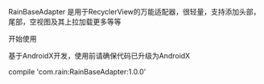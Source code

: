 RainBaseAdapter 
是用于RecyclerView的万能适配器，很轻量，支持添加头部，尾部，空视图及其上拉加载更多等等

开始使用

基于AndroidX开发，使用前请确保代码已升级为AndroidX

compile 'com.rain:RainBaseAdapter:1.0.0'
